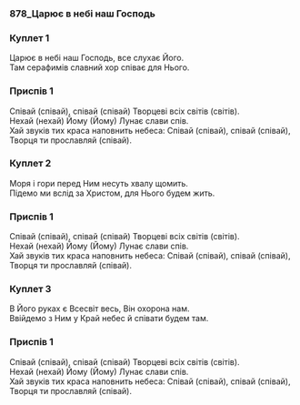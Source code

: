 ### 878_Царює в небі наш Господь
### Куплет 1
Царює в небі наш Господь, все слухає Його. <br/>Там серафимів славний хор співає для Нього.
### Приспів 1
Співай (співай), співай (співай) Творцеві всіх світів (світів).<br/>Нехай (нехай) Йому (Йому) Лунає слави спів.<br/>Хай звуків тих краса наповнить небеса: Співай (співай), співай (співай), <br/>Творця ти прославляй (співай).
### Куплет 2
Моря і гори перед Ним несуть хвалу щомить. <br/>Підемо ми вслід за Христом, для Нього будем жить.
### Приспів 1
Співай (співай), співай (співай) Творцеві всіх світів (світів).<br/>Нехай (нехай) Йому (Йому) Лунає слави спів.<br/>Хай звуків тих краса наповнить небеса: Співай (співай), співай (співай), <br/>Творця ти прославляй (співай).
### Куплет 3
В Його руках є Всесвіт весь, Він охорона нам. <br/>Ввійдемо з Ним у Край небес й співати будем там.
### Приспів 1
Співай (співай), співай (співай) Творцеві всіх світів (світів).<br/>Нехай (нехай) Йому (Йому) Лунає слави спів.<br/>Хай звуків тих краса наповнить небеса: Співай (співай), співай (співай),<br/>Творця ти прославляй (співай).
